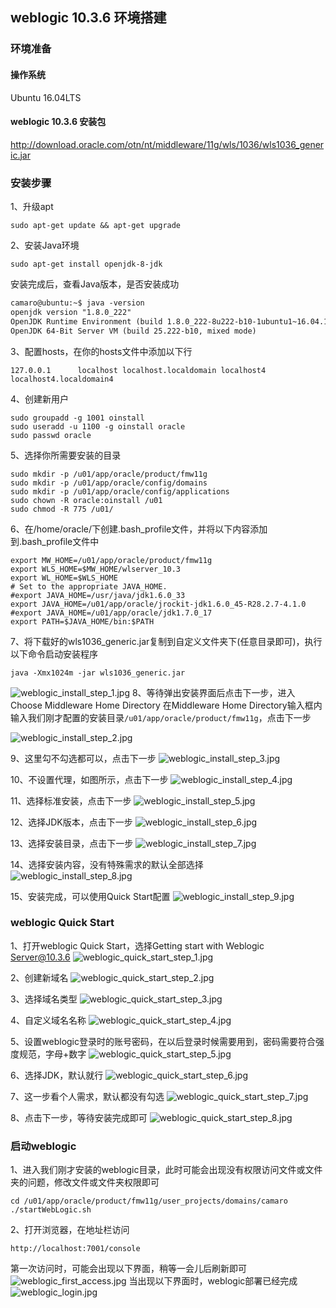 ## weblogic 10.3.6 环境搭建

### 环境准备
#### 操作系统
Ubuntu 16.04LTS
#### weblogic 10.3.6 安装包
http://download.oracle.com/otn/nt/middleware/11g/wls/1036/wls1036_generic.jar

### 安装步骤
1、升级apt
```
sudo apt-get update && apt-get upgrade
```

2、安装Java环境
```
sudo apt-get install openjdk-8-jdk
```
安装完成后，查看Java版本，是否安装成功
```markdown
camaro@ubuntu:~$ java -version
openjdk version "1.8.0_222"
OpenJDK Runtime Environment (build 1.8.0_222-8u222-b10-1ubuntu1~16.04.1-b10)
OpenJDK 64-Bit Server VM (build 25.222-b10, mixed mode)
```

3、配置hosts，在你的hosts文件中添加以下行
```
127.0.0.1      localhost localhost.localdomain localhost4 localhost4.localdomain4
```

4、创建新用户
```
sudo groupadd -g 1001 oinstall
sudo useradd -u 1100 -g oinstall oracle
sudo passwd oracle
```

5、选择你所需要安装的目录
```
sudo mkdir -p /u01/app/oracle/product/fmw11g
sudo mkdir -p /u01/app/oracle/config/domains
sudo mkdir -p /u01/app/oracle/config/applications
sudo chown -R oracle:oinstall /u01
sudo chmod -R 775 /u01/
```

6、在/home/oracle/下创建.bash_profile文件，并将以下内容添加到.bash_profile文件中
```
export MW_HOME=/u01/app/oracle/product/fmw11g
export WLS_HOME=$MW_HOME/wlserver_10.3
export WL_HOME=$WLS_HOME
# Set to the appropriate JAVA_HOME.
#export JAVA_HOME=/usr/java/jdk1.6.0_33
export JAVA_HOME=/u01/app/oracle/jrockit-jdk1.6.0_45-R28.2.7-4.1.0
#export JAVA_HOME=/u01/app/oracle/jdk1.7.0_17
export PATH=$JAVA_HOME/bin:$PATH
```
7、将下载好的wls1036_generic.jar复制到自定义文件夹下(任意目录即可)，执行以下命令启动安装程序
```
java -Xmx1024m -jar wls1036_generic.jar
```
![weblogic_install_step_1.jpg](https://cstcamaro.github.io/blog/resource/img/weblogic_install_step_1.jpg)
8、等待弹出安装界面后点击下一步，进入Choose Middleware Home Directory
在Middleware Home Directory输入框内输入我们刚才配置的安装目录```/u01/app/oracle/product/fmw11g```，点击下一步

![weblogic_install_step_2.jpg](https://cstcamaro.github.io/blog/resource/img/weblogic_install_step_2.jpg)

9、这里勾不勾选都可以，点击下一步
![weblogic_install_step_3.jpg](https://cstcamaro.github.io/blog/resource/img/weblogic_install_step_3.jpg)

10、不设置代理，如图所示，点击下一步
![weblogic_install_step_4.jpg](https://cstcamaro.github.io/blog/resource/img/weblogic_install_step_4.jpg)

11、选择标准安装，点击下一步
![weblogic_install_step_5.jpg](https://cstcamaro.github.io/blog/resource/img/weblogic_install_step_5.jpg)

12、选择JDK版本，点击下一步
![weblogic_install_step_6.jpg](https://cstcamaro.github.io/blog/resource/img/weblogic_install_step_6.jpg)

13、选择安装目录，点击下一步
![weblogic_install_step_7.jpg](https://cstcamaro.github.io/blog/resource/img/weblogic_install_step_7.jpg)

14、选择安装内容，没有特殊需求的默认全部选择
![weblogic_install_step_8.jpg](https://cstcamaro.github.io/blog/resource/img/weblogic_install_step_8.jpg)

15、安装完成，可以使用Quick Start配置
![weblogic_install_step_9.jpg](https://cstcamaro.github.io/blog/resource/img/weblogic_install_step_9.jpg)

### weblogic Quick Start
1、打开weblogic Quick Start，选择Getting start with Weblogic Server@10.3.6
![weblogic_quick_start_step_1.jpg](https://cstcamaro.github.io/blog/resource/img/weblogic_quick_start_step_1.jpg)

2、创建新域名
![weblogic_quick_start_step_2.jpg](https://cstcamaro.github.io/blog/resource/img/weblogic_quick_start_step_2.jpg)

3、选择域名类型
![weblogic_quick_start_step_3.jpg](https://cstcamaro.github.io/blog/resource/img/weblogic_quick_start_step_3.jpg)

4、自定义域名名称
![weblogic_quick_start_step_4.jpg](https://cstcamaro.github.io/blog/resource/img/weblogic_quick_start_step_4.jpg)

5、设置weblogic登录时的账号密码，在以后登录时候需要用到，密码需要符合强度规范，字母+数字
![weblogic_quick_start_step_5.jpg](https://cstcamaro.github.io/blog/resource/img/weblogic_quick_start_step_5.jpg)

6、选择JDK，默认就行
![weblogic_quick_start_step_6.jpg](https://cstcamaro.github.io/blog/resource/img/weblogic_quick_start_step_6.jpg)

7、这一步看个人需求，默认都没有勾选
![weblogic_quick_start_step_7.jpg](https://cstcamaro.github.io/blog/resource/img/weblogic_quick_start_step_7.jpg)

8、点击下一步，等待安装完成即可
![weblogic_quick_start_step_8.jpg](https://cstcamaro.github.io/blog/resource/img/weblogic_quick_start_step_8.jpg)

### 启动weblogic
1、进入我们刚才安装的weblogic目录，此时可能会出现没有权限访问文件或文件夹的问题，修改文件或文件夹权限即可
```
cd /u01/app/oracle/product/fmw11g/user_projects/domains/camaro
./startWebLogic.sh
```

2、打开浏览器，在地址栏访问
```
http://localhost:7001/console
```
第一次访问时，可能会出现以下界面，稍等一会儿后刷新即可
![weblogic_first_access.jpg](https://cstcamaro.github.io/blog/resource/img/weblogic_first_access.jpg)
当出现以下界面时，weblogic部署已经完成
![weblogic_login.jpg](https://cstcamaro.github.io/blog/resource/img/weblogic_login.jpg)
